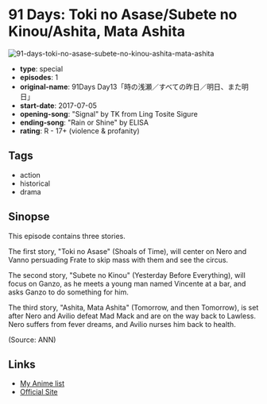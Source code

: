 # 91 Days: Toki no Asase/Subete no Kinou/Ashita, Mata Ashita

![91-days-toki-no-asase-subete-no-kinou-ashita-mata-ashita](https://cdn.myanimelist.net/images/anime/3/87263.jpg)

-   **type**: special
-   **episodes**: 1
-   **original-name**: 91Days Day13「時の浅瀬／すべての昨日／明日、また明日」
-   **start-date**: 2017-07-05
-   **opening-song**: "Signal" by TK from Ling Tosite Sigure
-   **ending-song**: "Rain or Shine" by ELISA
-   **rating**: R - 17+ (violence & profanity)

## Tags

-   action
-   historical
-   drama

## Sinopse

This episode contains three stories.

The first story, "Toki no Asase" (Shoals of Time), will center on Nero and Vanno persuading Frate to skip mass with them and see the circus.

The second story, "Subete no Kinou" (Yesterday Before Everything), will focus on Ganzo, as he meets a young man named Vincente at a bar, and asks Ganzo to do something for him.

The third story, "Ashita, Mata Ashita" (Tomorrow, and then Tomorrow), is set after Nero and Avilio defeat Mad Mack and are on the way back to Lawless. Nero suffers from fever dreams, and Avilio nurses him back to health.

(Source: ANN)

## Links

-   [My Anime list](https://myanimelist.net/anime/34777/91_Days__Toki_no_Asase_Subete_no_Kinou_Ashita_Mata_Ashita)
-   [Official Site](http://www.91days.family/bluraydvd/)
